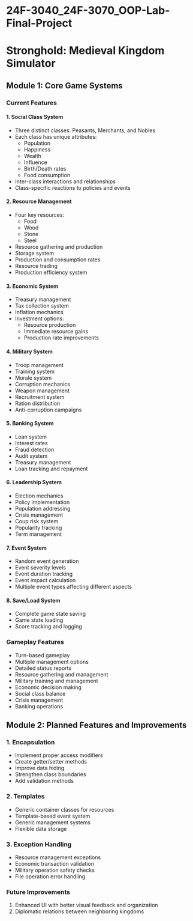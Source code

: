 # 24F-3040_24F-3070_OOP-Lab-Final-Project

# Stronghold: Medieval Kingdom Simulator
## Module 1: Core Game Systems

### Current Features

#### 1. Social Class System
- Three distinct classes: Peasants, Merchants, and Nobles
- Each class has unique attributes:
  - Population
  - Happiness
  - Wealth
  - Influence
  - Birth/Death rates
  - Food consumption
- Inter-class interactions and relationships
- Class-specific reactions to policies and events

#### 2. Resource Management
- Four key resources:
  - Food
  - Wood
  - Stone
  - Steel
- Resource gathering and production
- Storage system
- Production and consumption rates
- Resource trading
- Production efficiency system

#### 3. Economic System
- Treasury management
- Tax collection system
- Inflation mechanics
- Investment options:
  - Resource production
  - Immediate resource gains
  - Production rate improvements

#### 4. Military System
- Troop management
- Training system
- Morale system
- Corruption mechanics
- Weapon management
- Recruitment system
- Ration distribution
- Anti-corruption campaigns

#### 5. Banking System
- Loan system
- Interest rates
- Fraud detection
- Audit system
- Treasury management
- Loan tracking and repayment

#### 6. Leadership System
- Election mechanics
- Policy implementation
- Population addressing
- Crisis management
- Coup risk system
- Popularity tracking
- Term management

#### 7. Event System
- Random event generation
- Event severity levels
- Event duration tracking
- Event impact calculation
- Multiple event types affecting different aspects

#### 8. Save/Load System
- Complete game state saving
- Game state loading
- Score tracking and logging

### Gameplay Features
- Turn-based gameplay
- Multiple management options
- Detailed status reports
- Resource gathering and management
- Military training and management
- Economic decision making
- Social class balance
- Crisis management
- Banking operations

## Module 2: Planned Features and Improvements

### 1. Encapsulation
- Implement proper access modifiers
- Create getter/setter methods
- Improve data hiding
- Strengthen class boundaries
- Add validation methods

### 2. Templates
- Generic container classes for resources
- Template-based event system
- Generic management systems
- Flexible data storage

### 3. Exception Handling
- Resource management exceptions
- Economic transaction validation
- Military operation safety checks
- File operation error handling

### Future Improvements
1. Enhanced UI with better visual feedback and organization
2. Diplomatic relations between neighboring kingdoms